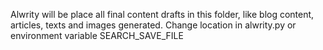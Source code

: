 Alwrity will be place all final content drafts in this folder, like blog content, articles, texts and images generated.
Change location in alwrity.py or environment variable SEARCH_SAVE_FILE
